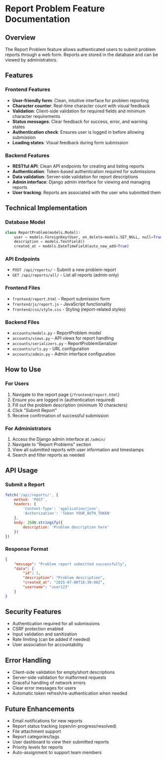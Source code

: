 # Report Problem Feature Documentation

## Overview
The Report Problem feature allows authenticated users to submit problem reports through a web form. Reports are stored in the database and can be viewed by administrators.

## Features

### Frontend Features
- **User-friendly form**: Clean, intuitive interface for problem reporting
- **Character counter**: Real-time character count with visual feedback
- **Validation**: Client-side validation for required fields and minimum character requirements
- **Status messages**: Clear feedback for success, error, and warning states
- **Authentication check**: Ensures user is logged in before allowing submission
- **Loading states**: Visual feedback during form submission

### Backend Features
- **RESTful API**: Clean API endpoints for creating and listing reports
- **Authentication**: Token-based authentication required for submissions
- **Data validation**: Server-side validation for report descriptions
- **Admin interface**: Django admin interface for viewing and managing reports
- **User tracking**: Reports are associated with the user who submitted them

## Technical Implementation

### Database Model
```python
class ReportProblem(models.Model):
    user = models.ForeignKey(User, on_delete=models.SET_NULL, null=True, blank=True)
    description = models.TextField()
    created_at = models.DateTimeField(auto_now_add=True)
```

### API Endpoints
- `POST /api/reports/` - Submit a new problem report
- `GET /api/reports/all/` - List all reports (admin only)

### Frontend Files
- `frontend/report.html` - Report submission form
- `frontend/js/report.js` - JavaScript functionality
- `frontend/css/style.css` - Styling (report-related styles)

### Backend Files
- `accounts/models.py` - ReportProblem model
- `accounts/views.py` - API views for report handling
- `accounts/serializers.py` - ReportProblemSerializer
- `accounts/urls.py` - URL configuration
- `accounts/admin.py` - Admin interface configuration

## How to Use

### For Users
1. Navigate to the report page (`/frontend/report.html`)
2. Ensure you are logged in (authentication required)
3. Fill out the problem description (minimum 10 characters)
4. Click "Submit Report"
5. Receive confirmation of successful submission

### For Administrators
1. Access the Django admin interface at `/admin/`
2. Navigate to "Report Problems" section
3. View all submitted reports with user information and timestamps
4. Search and filter reports as needed

## API Usage

### Submit a Report
```javascript
fetch('/api/reports/', {
    method: 'POST',
    headers: {
        'Content-Type': 'application/json',
        'Authorization': 'Token YOUR_AUTH_TOKEN'
    },
    body: JSON.stringify({
        description: 'Problem description here'
    })
})
```

### Response Format
```json
{
    "message": "Problem report submitted successfully",
    "data": {
        "id": 1,
        "description": "Problem description",
        "created_at": "2025-07-08T18:30:00Z",
        "username": "user123"
    }
}
```

## Security Features
- Authentication required for all submissions
- CSRF protection enabled
- Input validation and sanitization
- Rate limiting (can be added if needed)
- User association for accountability

## Error Handling
- Client-side validation for empty/short descriptions
- Server-side validation for malformed requests
- Graceful handling of network errors
- Clear error messages for users
- Automatic token refresh/re-authentication when needed

## Future Enhancements
- Email notifications for new reports
- Report status tracking (open/in-progress/resolved)
- File attachment support
- Report categories/tags
- User dashboard to view their submitted reports
- Priority levels for reports
- Auto-assignment to support team members
